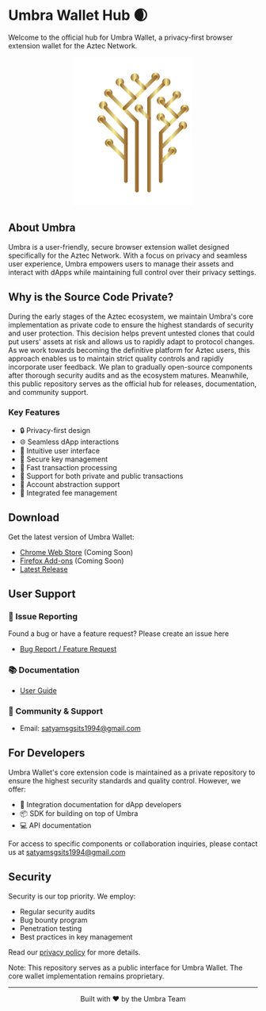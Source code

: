 # Umbra Wallet Hub 🌒

Welcome to the official hub for Umbra Wallet, a privacy-first browser extension wallet for the Aztec Network.

<div align="center">
  <img src="./assets/logo.svg" alt="logo">
</div>

## About Umbra

Umbra is a user-friendly, secure browser extension wallet designed specifically for the Aztec Network. With a focus on privacy and seamless user experience, Umbra empowers users to manage their assets and interact with dApps while maintaining full control over their privacy settings.

## Why is the Source Code Private?

During the early stages of the Aztec ecosystem, we maintain Umbra's core implementation as private code to ensure the highest standards of security and user protection. This decision helps prevent untested clones that could put users' assets at risk and allows us to rapidly adapt to protocol changes. As we work towards becoming the definitive platform for Aztec users, this approach enables us to maintain strict quality controls and rapidly incorporate user feedback. We plan to gradually open-source components after thorough security audits and as the ecosystem matures. Meanwhile, this public repository serves as the official hub for releases, documentation, and community support.

### Key Features

- 🔒 Privacy-first design
- 🌐 Seamless dApp interactions
- 💫 Intuitive user interface
- 🔐 Secure key management
- 🚀 Fast transaction processing
- 💎 Support for both private and public transactions
- 🤝 Account abstraction support
- 🎯 Integrated fee management

## Download

Get the latest version of Umbra Wallet:

- [Chrome Web Store](#) (Coming Soon)
- [Firefox Add-ons](#) (Coming Soon)
- [Latest Release](https://github.com/umbra-privacy/umbra-wallet-hub/releases/tag/0.012)

## User Support

### 📝 Issue Reporting

Found a bug or have a feature request? Please create an issue here

- [Bug Report / Feature Request](https://github.com/umbra-privacy/umbra-wallet-hub/issues/new)

### 📚 Documentation

- [User Guide](./docs/user-guide.md)
<!-- - [FAQ](./docs/faq.md)
- [Security Best Practices](./docs/security.md) -->

### 💬 Community & Support

<!-- - [Discord Server](#)
- [Telegram Group](#) -->

- Email: satyamsgsits1994@gmail.com
<!-- - Twitter: [@UmbraWallet](#) -->

## For Developers

Umbra Wallet's core extension code is maintained as a private repository to ensure the highest security standards and quality control. However, we offer:

- 🤝 Integration documentation for dApp developers
- 📦 SDK for building on top of Umbra
- 💻 API documentation

For access to specific components or collaboration inquiries, please contact us at satyamsgsits1994@gmail.com

## Security

Security is our top priority. We employ:

- Regular security audits
- Bug bounty program
- Penetration testing
- Best practices in key management

Read our [privacy policy](https://umbra-landing-page.vercel.app/privacy-policy) for more details.

Note: This repository serves as a public interface for Umbra Wallet. The core wallet implementation remains proprietary.

---

<p align="center">Built with ❤️ by the Umbra Team</p>
